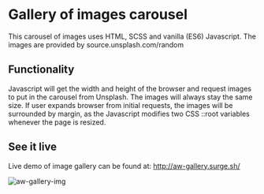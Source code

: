 # Gallery of images carousel
This carousel of images uses HTML, SCSS and vanilla (ES6) Javascript.
The images are provided by source.unsplash.com/random

## Functionality
Javascript will get the width and height of the browser and request images to put in the carousel from Unsplash. The images will always stay the same size. If user expands browser from initial requests, the images will be surrounded by margin, as the Javascript modifies two CSS ::root variables whenever the page is resized.

## See it live
Live demo of image gallery can be found at:
http://aw-gallery.surge.sh/

![aw-gallery-img](https://user-images.githubusercontent.com/20980469/30999898-2490feba-a495-11e7-91f7-54c75c0b3f43.png)

